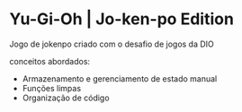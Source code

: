 # Yu-Gi-Oh | Jo-ken-po Edition

Jogo de jokenpo criado com o desafio de jogos da DIO

conceitos abordados:

- Armazenamento e gerenciamento de estado manual
- Funções limpas
- Organização de código
